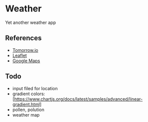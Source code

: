 # Weather

Yet another weather app

## References

- [Tomorrow.io](https://docs.tomorrow.io/reference/welcome)
- [Leaflet](https://leafletjs.com/reference.html)
- [Google Maps](https://developers.google.com/maps/documentation/geocoding/requests-geocoding)

## Todo

- input filed for location
- gradient colors: [https://www.chartjs.org/docs/latest/samples/advanced/linear-gradient.html]
- pollen, polution
- weather map
